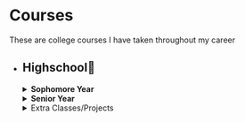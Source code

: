 # Courses
These are college courses I have taken throughout my career
  
  
  - ## Highschool🏫

      <details>
      <summary><b>Sophomore Year</b></summary>
      
      ### Fall 2022
      | Course Number | Course Title |
      | :------------- | :----------: | 
      | AP | AP Intro to Programming |
      
      ### Spring 2023
      | Course Number | Course Title |
      | :------------- | :----------: | 
      | AP | AP Intro to Programming |
      
      
      </details>
      
      <details>
      <summary><b>Senior Year</b></summary>
      
      ### Fall 2022
      | Course Number | Course Title |
      | :------------- | :----------: | 
      | [CIS125](https://github.com/EyeBallManTANK/Academic-Work/tree/main/CIS125) | DMACC Online Intro to Programming/Java |
      | [CIS189](https://github.com/EyeBallManTANK/Academic-Work/tree/main/CIS189) | DMACC Online Python I |
      | MAT211 | DMACC Calculus I |
      
      ### Spring 2023
      | Course Number | Course Title |
      | :------------- | :----------: | 
      | [CIS169](https://github.com/EyeBallManTANK/Academic-Work/tree/main/CIS169) | DMACC Online C# |
      | [CIS289](https://github.com/EyeBallManTANK/Academic-Work/tree/main/CIS289) | DMACC Online Python II |
      | MAT217 | DMACC Calculus II |
      
      </details>

      <details>
      <summary>Extra Classes/Projects</summary>

      ### Year 2018-2019
      | Website | Project |
      | :------------ | :----------: |
      | [Code.org](https://github.com/EyeBallManTANK/Parasite) | Parasite |
        
      ### Fall 2019
      | Course Number | Course Title |
      | :------------- | :----------: | 
      | HSC101 | Med Emergency Proc & Exploration |

      ### Fall 2023
      | Course Number | Course Title |
      | :------------- | :----------: | 
      | ENG105 | DMACC Online Composition I |
      
      
      ### Spring 2024
      | Course Number | Course Title |
      | :------------- | :----------: | 
      | ENG106 | DMACC Online Composition II |
    
      </details>
